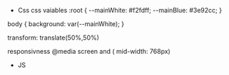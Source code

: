 * Css
css vaiables
:root {
    --mainWhite: #f2fdff;
    --mainBlue: #3e92cc;
}

body {
    background: var(--mainWhite);
}

transform: translate(50%,50%) 

responsivness
@media screen and ( mid-width: 768px)

* JS
  
  